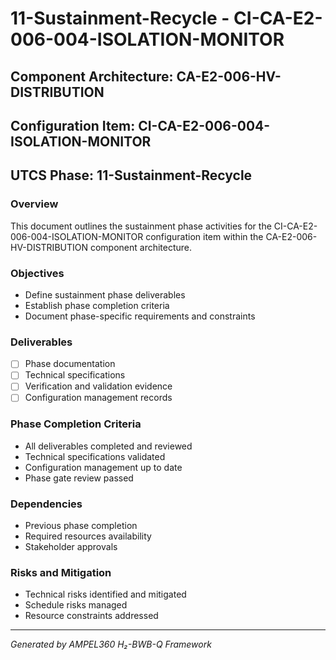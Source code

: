 # 11-Sustainment-Recycle - CI-CA-E2-006-004-ISOLATION-MONITOR

## Component Architecture: CA-E2-006-HV-DISTRIBUTION
## Configuration Item: CI-CA-E2-006-004-ISOLATION-MONITOR
## UTCS Phase: 11-Sustainment-Recycle

### Overview
This document outlines the sustainment phase activities for the CI-CA-E2-006-004-ISOLATION-MONITOR configuration item within the CA-E2-006-HV-DISTRIBUTION component architecture.

### Objectives
- Define sustainment phase deliverables
- Establish phase completion criteria
- Document phase-specific requirements and constraints

### Deliverables
- [ ] Phase documentation
- [ ] Technical specifications
- [ ] Verification and validation evidence
- [ ] Configuration management records

### Phase Completion Criteria
- All deliverables completed and reviewed
- Technical specifications validated
- Configuration management up to date
- Phase gate review passed

### Dependencies
- Previous phase completion
- Required resources availability
- Stakeholder approvals

### Risks and Mitigation
- Technical risks identified and mitigated
- Schedule risks managed
- Resource constraints addressed

---
*Generated by AMPEL360 H₂-BWB-Q Framework*
